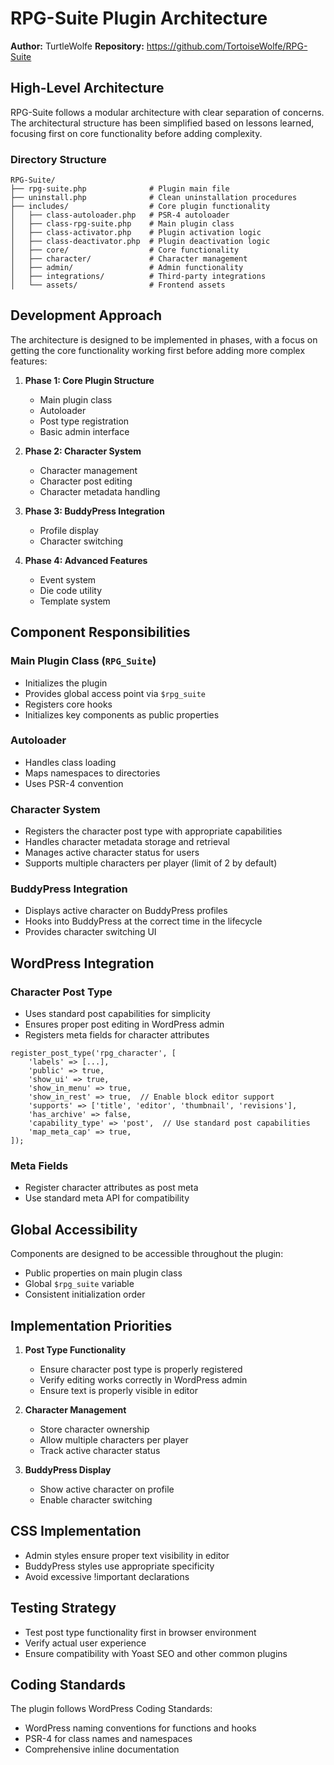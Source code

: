 # RPG-Suite Plugin Architecture

**Author:** TurtleWolfe
**Repository:** https://github.com/TortoiseWolfe/RPG-Suite

## High-Level Architecture

RPG-Suite follows a modular architecture with clear separation of concerns. The architectural structure has been simplified based on lessons learned, focusing first on core functionality before adding complexity.

### Directory Structure

```
RPG-Suite/
├── rpg-suite.php              # Plugin main file
├── uninstall.php              # Clean uninstallation procedures
├── includes/                  # Core plugin functionality
│   ├── class-autoloader.php   # PSR-4 autoloader
│   ├── class-rpg-suite.php    # Main plugin class
│   ├── class-activator.php    # Plugin activation logic
│   ├── class-deactivator.php  # Plugin deactivation logic
│   ├── core/                  # Core functionality
│   ├── character/             # Character management
│   ├── admin/                 # Admin functionality
│   ├── integrations/          # Third-party integrations
│   └── assets/                # Frontend assets
```

## Development Approach

The architecture is designed to be implemented in phases, with a focus on getting the core functionality working first before adding more complex features:

1. **Phase 1: Core Plugin Structure**
   - Main plugin class
   - Autoloader
   - Post type registration
   - Basic admin interface

2. **Phase 2: Character System**
   - Character management
   - Character post editing
   - Character metadata handling

3. **Phase 3: BuddyPress Integration**
   - Profile display
   - Character switching

4. **Phase 4: Advanced Features**
   - Event system
   - Die code utility
   - Template system

## Component Responsibilities

### Main Plugin Class (`RPG_Suite`)
- Initializes the plugin
- Provides global access point via `$rpg_suite`
- Registers core hooks
- Initializes key components as public properties

### Autoloader
- Handles class loading
- Maps namespaces to directories
- Uses PSR-4 convention

### Character System
- Registers the character post type with appropriate capabilities
- Handles character metadata storage and retrieval
- Manages active character status for users
- Supports multiple characters per player (limit of 2 by default)

### BuddyPress Integration
- Displays active character on BuddyPress profiles
- Hooks into BuddyPress at the correct time in the lifecycle
- Provides character switching UI

## WordPress Integration

### Character Post Type
- Uses standard post capabilities for simplicity
- Ensures proper post editing in WordPress admin
- Registers meta fields for character attributes

```
register_post_type('rpg_character', [
    'labels' => [...],
    'public' => true,
    'show_ui' => true,
    'show_in_menu' => true,
    'show_in_rest' => true,  // Enable block editor support
    'supports' => ['title', 'editor', 'thumbnail', 'revisions'],
    'has_archive' => false,
    'capability_type' => 'post',  // Use standard post capabilities
    'map_meta_cap' => true,
]);
```

### Meta Fields
- Register character attributes as post meta
- Use standard meta API for compatibility

## Global Accessibility

Components are designed to be accessible throughout the plugin:

- Public properties on main plugin class
- Global `$rpg_suite` variable
- Consistent initialization order

## Implementation Priorities

1. **Post Type Functionality**
   - Ensure character post type is properly registered
   - Verify editing works correctly in WordPress admin
   - Ensure text is properly visible in editor

2. **Character Management**
   - Store character ownership
   - Allow multiple characters per player
   - Track active character status

3. **BuddyPress Display**
   - Show active character on profile
   - Enable character switching

## CSS Implementation

- Admin styles ensure proper text visibility in editor
- BuddyPress styles use appropriate specificity
- Avoid excessive !important declarations

## Testing Strategy

- Test post type functionality first in browser environment
- Verify actual user experience
- Ensure compatibility with Yoast SEO and other common plugins

## Coding Standards

The plugin follows WordPress Coding Standards:
- WordPress naming conventions for functions and hooks
- PSR-4 for class names and namespaces
- Comprehensive inline documentation